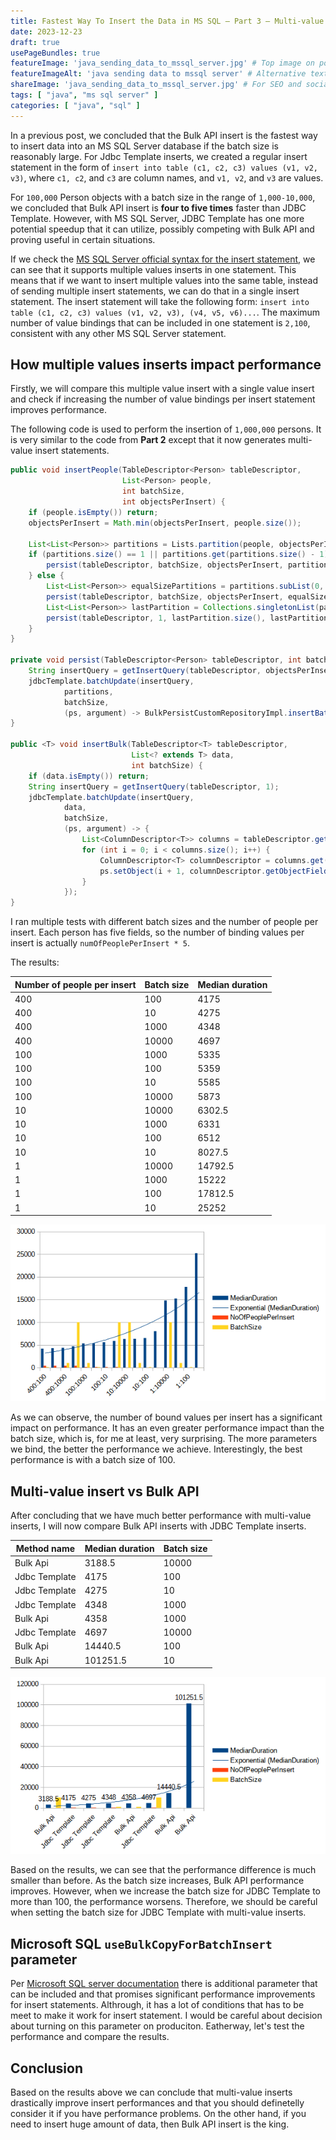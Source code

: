 ```yaml
---
title: Fastest Way To Insert the Data in MS SQL – Part 3 – Multi-value insert vs Bulk Api
date: 2023-12-23
draft: true
usePageBundles: true
featureImage: 'java_sending_data_to_mssql_server.jpg' # Top image on post.
featureImageAlt: 'java sending data to mssql server' # Alternative text for featured image.
shareImage: 'java_sending_data_to_mssql_server.jpg' # For SEO and social media snippets.
tags: [ "java", "ms sql server" ]
categories: [ "java", "sql" ]
---
```


In a previous post, we concluded that the Bulk API insert is the fastest way
to insert data into an MS SQL Server database if the batch size is reasonably
large. For Jdbc Template inserts, we created a regular insert statement in the
form of `insert into table (c1, c2, c3) values (v1, v2, v3)`, where `c1, c2`,
and `c3` are column names, and `v1, v2`, and `v3` are values.

For `100,000` Person objects with a batch size in the range of
`1,000-10,000`, we concluded that Bulk API insert is **four to five times** faster
than JDBC Template. However, with MS SQL Server, JDBC Template has one more
potential speedup that it can utilize, possibly competing with Bulk API and
proving useful in certain situations.

If we check the [MS SQL Server official syntax for the insert statement](https://learn.microsoft.com/en-us/sql/t-sql/statements/insert-transact-sql?view=sql-server-ver16), 
we can see that it supports multiple values inserts in one statement. 
This means that if we want to insert multiple values into the same table, instead
of sending multiple insert statements, we can do that in a single insert statement.
The insert statement will take the following form: `insert into table (c1, c2, c3) values (v1, v2, v3), (v4, v5, v6)...`. 
The maximum number of value bindings that can be included in one statement is `2,100`, 
consistent with any other MS SQL Server statement.

## How multiple values inserts impact performance
Firstly, we will compare this multiple value insert with a single value insert
and check if increasing the number of value bindings per insert statement improves
performance.

The following code is used to perform the insertion of `1,000,000` persons.
It is very similar to the code from **Part 2** except that it now generates
multi-value insert statements.

```java
public void insertPeople(TableDescriptor<Person> tableDescriptor,
                         List<Person> people,
                         int batchSize,
                         int objectsPerInsert) {
    if (people.isEmpty()) return;
    objectsPerInsert = Math.min(objectsPerInsert, people.size());

    List<List<Person>> partitions = Lists.partition(people, objectsPerInsert);
    if (partitions.size() == 1 || partitions.get(partitions.size() - 1).size() == objectsPerInsert) {
        persist(tableDescriptor, batchSize, objectsPerInsert, partitions);
    } else {
        List<List<Person>> equalSizePartitions = partitions.subList(0, partitions.size() - 1);
        persist(tableDescriptor, batchSize, objectsPerInsert, equalSizePartitions);
        List<List<Person>> lastPartition = Collections.singletonList(partitions.get(partitions.size() - 1));
        persist(tableDescriptor, 1, lastPartition.size(), lastPartition);
    }
}

private void persist(TableDescriptor<Person> tableDescriptor, int batchSize, int objectsPerInsert, List<List<Person>> partitions) {
    String insertQuery = getInsertQuery(tableDescriptor, objectsPerInsert);
    jdbcTemplate.batchUpdate(insertQuery,
            partitions,
            batchSize,
            (ps, argument) -> BulkPersistCustomRepositoryImpl.insertBatchData(tableDescriptor, ps, argument));
}

public <T> void insertBulk(TableDescriptor<T> tableDescriptor,
                           List<? extends T> data,
                           int batchSize) {
    if (data.isEmpty()) return;
    String insertQuery = getInsertQuery(tableDescriptor, 1);
    jdbcTemplate.batchUpdate(insertQuery,
            data,
            batchSize,
            (ps, argument) -> {
                List<ColumnDescriptor<T>> columns = tableDescriptor.getColumns();
                for (int i = 0; i < columns.size(); i++) {
                    ColumnDescriptor<T> columnDescriptor = columns.get(i);
                    ps.setObject(i + 1, columnDescriptor.getObjectFieldValue(argument));
                }
            });
}
```

I ran multiple tests with different batch sizes and the number of people
per insert. Each person has five fields, so the number of binding values per
insert is actually `numOfPeoplePerInsert * 5`.

The results:

| Number of people per insert | Batch size | Median duration |
|-----------------------------|------------|-----------------|
| 400                         | 100        | 4175            |
| 400                         | 10         | 4275            |
| 400                         | 1000       | 4348            |
| 400                         | 10000      | 4697            |
| 100                         | 1000       | 5335            |
| 100                         | 100        | 5359            |
| 100                         | 10         | 5585            |
| 100                         | 10000      | 5873            |
| 10                          | 10000      | 6302.5          |
| 10                          | 1000       | 6331            |
| 10                          | 100        | 6512            |
| 10                          | 10         | 8027.5          |
| 1                           | 10000      | 14792.5         |
| 1                           | 1000       | 15222           |
| 1                           | 100        | 17812.5         |
| 1                           | 10         | 25252           |

![Multi-value insert](numOfParametersBenchmark.webp)

As we can observe, the number of bound values per insert has a significant
impact on performance. It has an even greater performance impact than the batch
size, which is, for me at least, very surprising. The more parameters we bind,
the better the performance we achieve. Interestingly, the best performance is
with a batch size of 100.

## Multi-value insert vs Bulk API

After concluding that we have much better performance with multi-value inserts,
I will now compare Bulk API inserts with JDBC Template inserts.

| Method name   | Median duration | Batch size |
|---------------|-----------------|------------|
| Bulk Api      | 3188.5          | 10000      |
| Jdbc Template | 4175            | 100        |
| Jdbc Template | 4275            | 10         |
| Jdbc Template | 4348            | 1000       |
| Bulk Api      | 4358            | 1000       |
| Jdbc Template | 4697            | 10000      |
| Bulk Api      | 14440.5         | 100        |
| Bulk Api      | 101251.5        | 10         |

![Multi-value insert vs Bulk Api](multipleParamsVsBulkApi.webp)

Based on the results, we can see that the performance difference is much smaller
than before. As the batch size increases, Bulk API performance improves.
However, when we increase the batch size for JDBC Template to more than 100,
the performance worsens. Therefore, we should be careful when setting the batch
size for JDBC Template with multi-value inserts.

## Microsoft SQL `useBulkCopyForBatchInsert` parameter
Per [Microsoft SQL server documentation](https://learn.microsoft.com/en-us/sql/connect/jdbc/use-bulk-copy-api-batch-insert-operation?view=sql-server-ver16)
there is additional parameter that can be included and that promises significant performance improvements for insert statements.
Althrough, it has a lot of conditions that has to be meet to make it work for insert statement. I would be careful 
about decision about turning on this parameter on produciton. Eatherway, let's test the performance and compare the results.



## Conclusion

Based on the results above we can conclude that multi-value inserts drastically improve insert performances and that
you should definetelly consider it if you have performance problems. On the other hand, if you need to insert huge
amount of data, then Bulk API insert is the king. 







